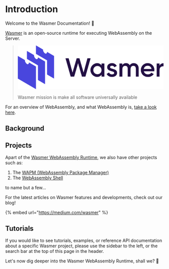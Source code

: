 # Introduction

Welcome to the Wasmer Documentation! 👋

[Wasmer](https://wasmer.io/) is an open-source runtime for executing WebAssembly on the Server.

> ![](.gitbook/assets/image%20%282%29.png)
>
> Wasmer mission is make all software universally available

For an overview of WebAssembly, and what WebAssembly is, [take a look here](https://webassembly.org/).

## Background



## Projects

Apart of the [Wasmer WebAssembly Runtime](ecosystem/wasmer/), we also have other projects such as:

1. The [WAPM \(WebAssembly Package Manager\)](ecosystem/wapm/)
2. The [WebAssembly Shell](ecosystem/webassembly.sh.md)

to name but a few...

For the latest articles on Wasmer features and developments, check out our blog!

{% embed url="https://medium.com/wasmer" %}



## Tutorials

If you would like to see tutorials, examples, or reference API documentation about a specific Wasmer project, please use the sidebar to the left, or the search bar at the top of this page in the header.

Let's now dig deeper into the Wasmer WebAssembly Runtime, shall we? 🙂

